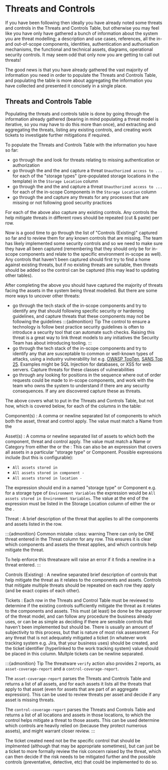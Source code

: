 # Threats and Controls

If you have been following [](./overview.md#the-threat-modelling-process) then ideally you have already noted some threats and controls in the Threats and Controls Table, but otherwise you may feel like you have only have gathered a bunch of information about the system you are threat modelling; a description and use cases, references, all the in- and out-of-scope components, identities, authentication and authorisation mechanisms, the functional and technical assets, diagrams, operational security controls.  It may seem odd that only now you are getting to call out threats!  

The good news is that you have already gathered the vast majority of information you need in order to populate the Threats and Controls Table, and populating the table is more about aggregating the information you have collected and presented it concisely in a single place.

## Threats and Controls Table

Populating the threats and controls table is done by going through the information already gathered (bearing in mind populating a threat model is iterative, so you may have to do this more than once), and extracting and aggregating the threats, listing any existing controls, and creating work tickets to investigate further mitigations if required.

To populate the Threats and Controls Table with the information you have so far:
- go through the [](./components.md#components-authn-and-authz-table) and look for threats relating to missing authentication or authorization
- go through the [](./assets.md#technical-assets-table) and the [](./assets.md#functional-assets-table) and capture a threat `Unauthorized access to ...` for each of the "storage types" (pre-populated storage locations in the template) in the `Storage Location` column
- go through the [](./assets.md#technical-assets-table) and the [](./assets.md#functional-assets-table) and capture a threat `Unauthorized access to ...` for each of the in-scope Components in the `Storage Location` column
- go through the [](./operations.md#operational-security-table) and capture any threats for any processes that are missing or not following good security practices

For each of the above also capture any existing controls.  Any controls the help mitigate threats in different rows should be repeated (cut & paste) per row.

Now is a good time to go through the list of "Controls (Existing)" captured so far and to review them for any known controls that are missing.  The team has likely implemented some security controls and so we need to make sure they have all been captured (remembering that they should only be for in-scope components and relate to the specific environment in-scope as well).  Any controls that haven't been captured should first try to find a home against existing threats, but if no existing threats are suitable, then threats should be added so the control can be captured (this may lead to updating other tables).

After completing the above you should have captured the majority of threats facing the assets in the system being threat modelled.  But there are some more ways to uncover other threats:
- go through the tech stack of the in-scope components and try to identify any that should following specific security or hardening guidelines, and capture threats that these components may not be following the guidelines
:::{admonition} Tip
The control to ensure a technology is follow best practice security guidelines is often to introduce a security tool that can automate such checks.  Raising this threat is a great way to link threat models to any initiatives the Security Team has about introducing tooling.
:::
- go through the tech stack of the in-scope components and try to identify any that are susceptable to common or well-known types of attacks, using a industry vulnerability list e.g. [OWASP TopTen](https://owasp.org/www-project-top-ten/), [SANS Top 25](https://www.sans.org/top25-software-errors/).  Examples might be SQL Injection for databases, or XSS for web servers.  Capture threats for these classes of vulnerabilities
- go through any [](./diagrams.md#sequence-diagrams) looking for positions in the sequence where out of order requests could be made to in-scope components, and work with the team who owns the system to understand if there are any security consequences.  If any are discovered capture these as threats.

The above covers what to put in the Threats and Controls Table, but not how, which is covered below, for each of the columns in the table:

Component(s)
:  A comma or newline separated list of components to which both the asset, threat and control apply.  The value must match a Name from the [](./components.md#components-details-table)

Asset(s)
:  A comma or newline separated list of assets to which both the component, threat and control apply.  The value must match a Name or Category from either the [](./assets.md#functional-assets-table) or the [](./assets.md#technical-assets-table)
:  This can also be an expression that covers all assets in a particular "storage type" or Component.  Possible expressions include (but this is configurable):
   - `All assets stored in `
   - `All assets stored in component - `
   - `All assets stored in location - `

   The expression should end in a named "storage type" or Component e.g. for a storage type of `Environment Variables` the expression would be `All assets stored in Environment Variables`.  The value at the end of the expression must be listed in the Storage Location column of either the [](./assets.md#functional-assets-table) or the [](./assets.md#technical-assets-table).

Threat
:  A brief description of the threat that applies to all the components and assets listed in the row.

:::{admonition} Common mistake
:class: warning
There can only be ONE threat entered in the Threat column for any row.  This ensures it is clear which components and assets the threat applies, and which controls help mitigate the threat.  

To help enforce this threatware will raise an error if it finds a newline in a threat entered.
:::

Controls (Existing)
:  A newline separated brief description of controls that help mitigate the threat as it relates to the components and assets.  Controls that mitigate multiple threats should be repeated on each row they apply (and be exact copies of each other).

Tickets
:  Each row in the Threats and Control Table must be reviewed to determine if the existing controls sufficiently mitigate the threat as it relates to the components and assets.  This must (at least) be done be the approver of the threat model, and can follow any procedure the business already uses, or can be as simple as deciding if there are sensible controls that haven't been implemented but should be.  There is usually an amount of subjectivity to this process, but that is nature of most risk assessment.  For any threat that is not adequately mitigated a ticket (in whatever work tracking system e.g. Jira, that your business uses) should be created, and the ticket identifier (hyperlinked to the work tracking system) value should be placed in this column.  Multple tickets can be newline separated.  

   :::{admonition} Tip
   The threatware `verify` action also provides 2 reports, as `asset-coverage-report` and a `control-coverage-report`.

   The `asset-coverage-report` parses the Threats and Controls Table and returns a list of all assets, and for each assets it lists all the threats that apply to that asset (even for assets that are part of an aggregate expression).  This can be used to review threats per asset and decide if any asset is missing threats.

   The `control-coverage-report` parses the Threats and Controls Table and returns a list of all locations and assets in those locations, to which the control helps mitigate a threat to those assets.  This can be used determine which controls are heavily relied on (because they protect numerous assets), and might warrant closer review.
   :::

   The ticket created need not be the specific control that should be implmented (although that may be appropriate sometimes), but can just be a ticket to more formally review the risk concern raised by the threat, which can then decide if the risk needs to be mitigated further and the possible controls (preventative, detective, etc) that could be implemented to do so.
